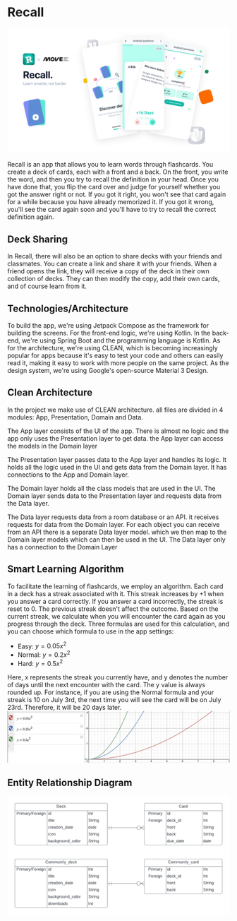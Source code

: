 # Recall

![Recall](./img/header.png)

Recall is an app that allows you to learn words through flashcards. You create a deck of cards, each with a front and a back. On the front, you write the word, and then you try to recall the definition in your head. Once you have done that, you flip the card over and judge for yourself whether you got the answer right or not. If you got it right, you won't see that card again for a while because you have already memorized it. If you got it wrong, you'll see the card again soon and you'll have to try to recall the correct definition again.

## Deck Sharing

In Recall, there will also be an option to share decks with your friends and classmates. You can create a link and share it with your friends. When a friend opens the link, they will receive a copy of the deck in their own collection of decks. They can then modify the copy, add their own cards, and of course learn from it.

## Technologies/Architecture

To build the app, we're using Jetpack Compose as the framework for building the screens. For the front-end logic, we're using Kotlin. In the back-end, we're using Spring Boot and the programming language is Kotlin. As for the architecture, we're using CLEAN, which is becoming increasingly popular for apps because it's easy to test your code and others can easily read it, making it easy to work with more people on the same project. As the design system, we're using Google's open-source Material 3 Design.

## Clean Architecture

In the project we make use of CLEAN architecture. all files are divided in 4 modules: App, Presentation, Domain and Data.

The App layer consists of the UI of the app. There is almost no logic and the app only uses the Presentation layer to get data. the App layer can access the models in the Domain layer

The Presentation layer passes data to the App layer and handles its logic. It holds all the logic used in the UI and gets data from the Domain layer. It has connections to the App and Domain layer.

The Domain layer holds all the class models that are used in the UI. The Domain layer sends data to the Presentation layer and requests data from the Data layer.

The Data layer requests data from a room database or an API. it receives requests for data from the Domain layer. For each object you can receive from an API there is a separate Data layer model. which we then map to the Domain layer models which can then be used in the UI. The Data layer only has a connection to the Domain Layer

## Smart Learning Algorithm

To facilitate the learning of flashcards, we employ an algorithm. Each card in a deck has a streak associated with it. This streak increases by +1 when you answer a card correctly. If you answer a card incorrectly, the streak is reset to 0. The previous streak doesn't affect the outcome. Based on the current streak, we calculate when you will encounter the card again as you progress through the deck. Three formulas are used for this calculation, and you can choose which formula to use in the app settings:

-   Easy: $y = 0.05x^2$
-   Normal: $y = 0.2x^2$
-   Hard: $y = 0.5x^2$

Here, x represents the streak you currently have, and y denotes the number of days until the next encounter with the card. The y value is always rounded up. For instance, if you are using the Normal formula and your streak is 10 on July 3rd, the next time you will see the card will be on July 23rd. Therefore, it will be 20 days later. ![smart learning](./img/smart_learning.png)

## Entity Relationship Diagram

![erd](./img/erd.png)
